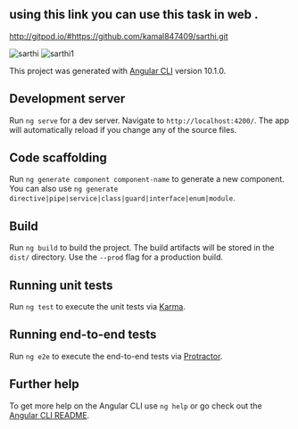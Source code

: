 ## using this link you can use this task in web .
http://gitpod.io/#https://github.com/kamal847409/sarthi.git

![sarthi](https://user-images.githubusercontent.com/44814685/102186999-69df4f80-3ed9-11eb-9604-532b91d5c941.png)
![sarthi1](https://user-images.githubusercontent.com/44814685/102187011-6ea40380-3ed9-11eb-87fa-5608a616af5c.png)


This project was generated with [Angular CLI](https://github.com/angular/angular-cli) version 10.1.0.

## Development server

Run `ng serve` for a dev server. Navigate to `http://localhost:4200/`. The app will automatically reload if you change any of the source files.

## Code scaffolding

Run `ng generate component component-name` to generate a new component. You can also use `ng generate directive|pipe|service|class|guard|interface|enum|module`.

## Build

Run `ng build` to build the project. The build artifacts will be stored in the `dist/` directory. Use the `--prod` flag for a production build.

## Running unit tests

Run `ng test` to execute the unit tests via [Karma](https://karma-runner.github.io).

## Running end-to-end tests

Run `ng e2e` to execute the end-to-end tests via [Protractor](http://www.protractortest.org/).

## Further help

To get more help on the Angular CLI use `ng help` or go check out the [Angular CLI README](https://github.com/angular/angular-cli/blob/master/README.md).
